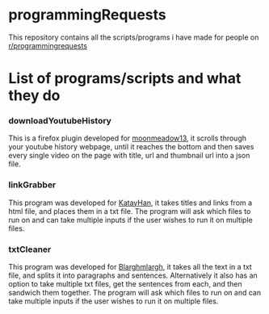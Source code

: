 # programmingRequests
This repository contains all the scripts/programs i have made for people on [r/programmingrequests](https://www.reddit.com/r/programmingrequests/ "r/programmingrequests on reddit")

# List of programs/scripts and what they do

### downloadYoutubeHistory
This is a firefox plugin developed for [moonmeadow13](https://www.reddit.com/r/programmingrequests/comments/dla0ap/download_complete_youtube_history_paid/ "Reddit post with request"), it scrolls through your youtube history webpage, until it reaches the bottom and then saves every single video on the page with title, url and thumbnail url into a json file.

### linkGrabber
This program was developed for [KatayHan](https://www.reddit.com/r/programmingrequests/comments/dtfazv/extracting_and_listing_links_from_a_text_file/ "Reddit post with request"), it takes titles and links from a html file, and places them in a txt file. 
The program will ask which files to run on and can take multiple inputs if the user wishes to run it on multiple files.

### txtCleaner
This program was developed for [Blarghmlargh](https://www.reddit.com/r/programmingrequests/comments/dta17j/python_script_open_txt_file_use_re_to_parse_by/ "Reddit post with request"), it takes all the text in a txt file, and splits it into paragraphs and sentences.
Alternatively it also has an option to take multiple txt files, get the sentences from each, and then sandwich them together.
The program will ask which files to run on and can take multiple inputs if the user wishes to run it on multiple files.